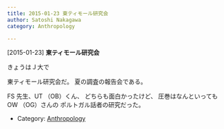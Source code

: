 ```yaml
---
title: 2015-01-23 東ティモール研究会
author: Satoshi Nakagawa
category: Anthropology

---
```


[2015-01-23] **東ティモール研究会** 

 きょうはＪ大で

東ティモール研究会だ。
夏の調査の報告会である。

 FS 先生、UT （OB）くん、
どちらも面白かったけど、
圧巻はなんといってもOW （OG）さんの
ポルトガル話者の研究だった。

- Category: [Anthropology](https://merapano.github.io/categories.html#Anthropology)

